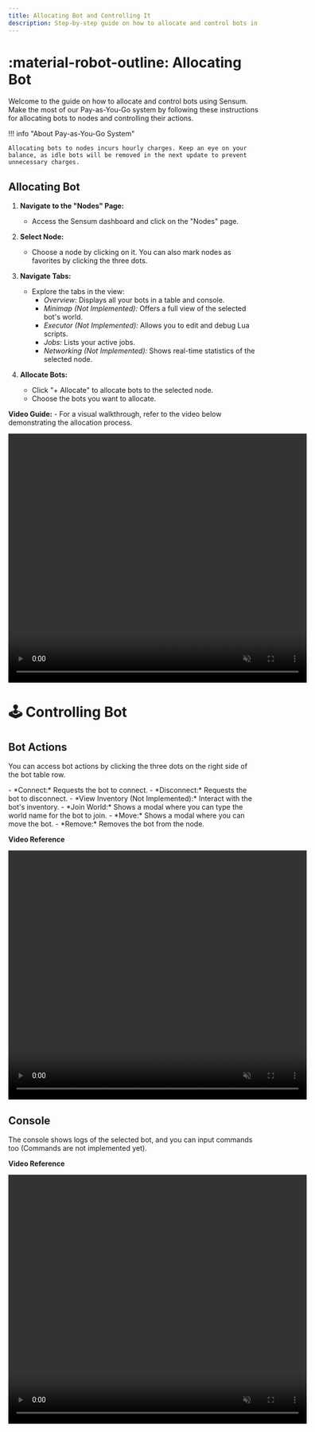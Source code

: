 ```yaml
---
title: Allocating Bot and Controlling It
description: Step-by-step guide on how to allocate and control bots in Sensum
---
```


# :material-robot-outline: Allocating Bot

Welcome to the guide on how to allocate and control bots using Sensum. Make the most of our Pay-as-You-Go system by following these instructions for allocating bots to nodes and controlling their actions.

!!! info "About Pay-as-You-Go System"

    Allocating bots to nodes incurs hourly charges. Keep an eye on your balance, as idle bots will be removed in the next update to prevent unnecessary charges.

## Allocating Bot
1. **Navigate to the "Nodes" Page:**
    - Access the Sensum dashboard and click on the "Nodes" page.

2. **Select Node:**
     - Choose a node by clicking on it. You can also mark nodes as favorites by clicking the three dots.

3. **Navigate Tabs:**
    - Explore the tabs in the view:
        - *Overview:* Displays all your bots in a table and console.
        - *Minimap (Not Implemented):* Offers a full view of the selected bot's world.
        - *Executor (Not Implemented):* Allows you to edit and debug Lua scripts.
        - *Jobs:* Lists your active jobs.
        - *Networking (Not Implemented):* Shows real-time statistics of the selected node.

4. **Allocate Bots:**
    - Click "+ Allocate" to allocate bots to the selected node.
    - Choose the bots you want to allocate.

**Video Guide:**
    - For a visual walkthrough, refer to the video below demonstrating the allocation process.
    <center>
        <video src="/assets/videos/allocate-bot.mp4" controls muted width="600" height="500"></video>
    </center>

# :joystick: Controlling Bot

## Bot Actions
<p>You can access bot actions by clicking the three dots on the right side of the bot table row.</p>
- *Connect:* Requests the bot to connect.
- *Disconnect:* Requests the bot to disconnect.
- *View Inventory (Not Implemented):* Interact with the bot's inventory.
- *Join World:* Shows a modal where you can type the world name for the bot to join.
- *Move:* Shows a modal where you can move the bot.
- *Remove:* Removes the bot from the node.

**Video Reference**
<center>
    <video src="/assets/videos/bot-actions.mp4" controls muted width="600" height="500"></video>
</center>

## Console
<p>The console shows logs of the selected bot, and you can input commands too (Commands are not implemented yet).</p>

**Video Reference**
<center>
    <video src="/assets/videos/bot-console.mp4" controls muted width="600" height="500"></video>
</center>
